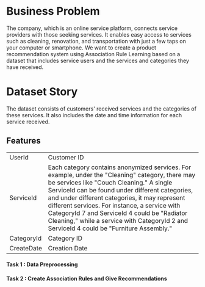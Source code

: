 <h1>Business Problem</h1>
The company, which is an online service platform, connects service providers with those seeking services. It enables easy access to services such as cleaning, renovation, and transportation with just a few taps on your computer or smartphone.
We want to create a product recommendation system using Association Rule Learning based on a dataset that includes service users and the services and categories they have received.
<h1>Dataset Story</h1>
The dataset consists of customers' received services and the categories of these services. It also includes the date and time information for each service received.
<h2>Features</h2>
<table>
<tr><td>UserId</td><td>Customer ID</td></tr>
<tr><td>ServiceId</td><td>Each category contains anonymized services. For example, under the "Cleaning" category, there may be services like "Couch Cleaning." A single ServiceId can be found under different categories, and under different categories, it may represent different services. For instance, a service with CategoryId 7 and ServiceId 4 could be "Radiator Cleaning," while a service with CategoryId 2 and ServiceId 4 could be "Furniture Assembly."</td></tr>
<tr><td>CategoryId</td><td>Category ID</td></tr>
<tr><td>CreateDate</td><td>Creation Date</td></tr>
</table>

<h4>Task 1 : Data Preprocessing</h4>
<h4>Task 2 : Create Association Rules and Give Recommendations<h4>

